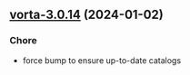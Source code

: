 

## [vorta-3.0.14](https://github.com/truecharts/charts/compare/vorta-3.0.13...vorta-3.0.14) (2024-01-02)

### Chore



- force bump to ensure up-to-date catalogs